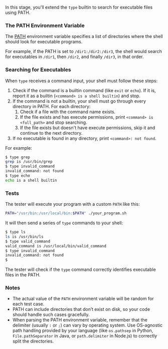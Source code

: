 In this stage, you'll extend the `type` builtin to search for executable files using PATH.

### The PATH Environment Variable

The [PATH](https://en.wikipedia.org/wiki/PATH_(variable)) environment variable specifies a list of directories where the shell should look for executable programs.

For example, if the PATH is set to `/dir1:/dir2:/dir3`, the shell would search for executables in `/dir1`, then `/dir2`, and finally `/dir3`, in that order.

### Searching for Executables

When `type` receives a command input, your shell must follow these steps:
1. Check if the command is a builtin command (like `exit` or `echo`). If it is, report it as a builtin (`<command> is a shell builtin`) and stop.
2. If the command is not a builtin, your shell must go through every directory in PATH. For each directory:
    1. Check if a file with the command name exists.
    2. If the file exists and has execute permissions, print `<command> is <full_path>` and stop searching.
    3. If the file exists but doesn't have execute permissions, skip it and continue to the next directory.
3. If no executable is found in any directory, print `<command>: not found`.

For example:

```bash
$ type grep
grep is /usr/bin/grep
$ type invalid_command
invalid_command: not found
$ type echo
echo is a shell builtin
```

### Tests

The tester will execute your program with a custom `PATH` like this:

```bash
PATH="/usr/bin:/usr/local/bin:$PATH" ./your_program.sh
```

It will then send a series of `type` commands to your shell:

```bash
$ type ls
ls is /usr/bin/ls
$ type valid_command
valid_command is /usr/local/bin/valid_command
$ type invalid_command
invalid_command: not found
$
```

The tester will check if the `type` command correctly identifies executable files in the PATH.

### Notes

- The actual value of the `PATH` environment variable will be random for each test case.
- PATH can include directories that don’t exist on disk, so your code should handle such cases gracefully.
- When parsing the PATH environment variable, remember that the delimiter (usually `:` or `;`) can vary by operating system. Use OS-agnostic path handling provided by your language (like `os.pathsep` in Python, `File.pathSeparator` in Java, or `path.delimiter` in Node.js) to correctly split the directories.
